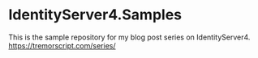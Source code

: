 # IdentityServer4.Samples

This is the sample repository for my blog post series on IdentityServer4.
https://tremorscript.com/series/
